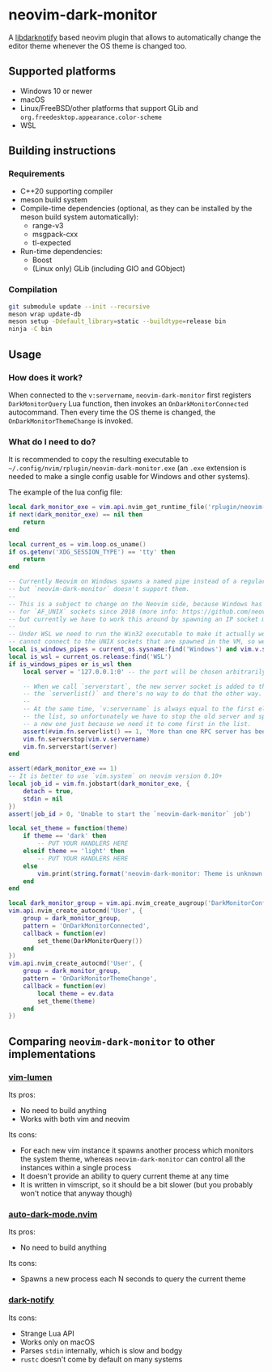 # neovim-dark-monitor

A [libdarknotify](https://github.com/sigasigasiga/libdarknotify) based neovim plugin that allows to automatically change the editor theme whenever the OS theme is changed too.

## Supported platforms

* Windows 10 or newer
* macOS
* Linux/FreeBSD/other platforms that support GLib and `org.freedesktop.appearance.color-scheme`
* WSL

## Building instructions

### Requirements

* C++20 supporting compiler
* meson build system
* Compile-time dependencies (optional, as they can be installed by the meson build system automatically):
    * range-v3
    * msgpack-cxx
    * tl-expected
* Run-time dependencies:
    * Boost
    * (Linux only) GLib (including GIO and GObject)

### Compilation

```sh
git submodule update --init --recursive
meson wrap update-db
meson setup -Ddefault_library=static --buildtype=release bin
ninja -C bin
```

## Usage

### How does it work?

When connected to the `v:servername`, `neovim-dark-monitor` first registers `DarkMonitorQuery` Lua function, then invokes an `OnDarkMonitorConnected` autocommand.
Then every time the OS theme is changed, the `OnDarkMonitorThemeChange` is invoked.

### What do I need to do?

It is recommended to copy the resulting executable to `~/.config/nvim/rplugin/neovim-dark-monitor.exe` (an `.exe` extension is needed to make a single config usable for Windows and other systems).

The example of the lua config file:
```lua
local dark_monitor_exe = vim.api.nvim_get_runtime_file('rplugin/neovim-dark-monitor.exe', false)
if next(dark_monitor_exe) == nil then
    return
end

local current_os = vim.loop.os_uname()
if os.getenv('XDG_SESSION_TYPE') == 'tty' then
    return
end

-- Currently Neovim on Windows spawns a named pipe instead of a regular socket on startup,
-- but `neovim-dark-monitor` doesn't support them.
--
-- This is a subject to change on the Neovim side, because Windows has added a support
-- for `AF_UNIX` sockets since 2018 (more info: https://github.com/neovim/neovim/issues/11363 ),
-- but currently we have to work this around by spawning an IP socket manually.
--
-- Under WSL we need to run the Win32 executable to make it actually work, but Win32 applications
-- cannot connect to the UNIX sockets that are spawned in the VM, so we also have to spawn an IP socket
local is_windows_pipes = current_os.sysname:find('Windows') and vim.v.servername:find('\\\\.\\pipe') == 1
local is_wsl = current_os.release:find('WSL')
if is_windows_pipes or is_wsl then
    local server = '127.0.0.1:0' -- the port will be chosen arbitrarily

    -- When we call `serverstart`, the new server socket is added to the end of
    -- the `serverlist()` and there's no way to do that the other way.
    --
    -- At the same time, `v:servername` is always equal to the first element in
    -- the list, so unfortunately we have to stop the old server and spawn
    -- a new one just because we need it to come first in the list.
    assert(#vim.fn.serverlist() == 1, 'More than one RPC server has been started')
    vim.fn.serverstop(vim.v.servername)
    vim.fn.serverstart(server)
end

assert(#dark_monitor_exe == 1)
-- It is better to use `vim.system` on neovim version 0.10+
local job_id = vim.fn.jobstart(dark_monitor_exe, {
    detach = true,
    stdin = nil
})
assert(job_id > 0, 'Unable to start the `neovim-dark-monitor` job')

local set_theme = function(theme)
    if theme == 'dark' then
        -- PUT YOUR HANDLERS HERE
    elseif theme == 'light' then
        -- PUT YOUR HANDLERS HERE
    else
        vim.print(string.format('neovim-dark-monitor: Theme is unknown (%s)', tostring(theme)))
    end
end

local dark_monitor_group = vim.api.nvim_create_augroup('DarkMonitorConfig', { clear = true })
vim.api.nvim_create_autocmd('User', {
    group = dark_monitor_group,
    pattern = 'OnDarkMonitorConnected',
    callback = function(ev)
        set_theme(DarkMonitorQuery())
    end
})
vim.api.nvim_create_autocmd('User', {
    group = dark_monitor_group,
    pattern = 'OnDarkMonitorThemeChange',
    callback = function(ev)
        local theme = ev.data
        set_theme(theme)
    end
})
```

## Comparing `neovim-dark-monitor` to other implementations

### [vim-lumen](https://github.com/vimpostor/vim-lumen)

Its pros:
* No need to build anything
* Works with both vim and neovim

Its cons:
* For each new vim instance it spawns another process which monitors the system theme, whereas `neovim-dark-monitor` can control all the instances within a single process
* It doesn't provide an ability to query current theme at any time
* It is written in vimscript, so it should be a bit slower (but you probably won't notice that anyway though)

### [auto-dark-mode.nvim](https://github.com/f-person/auto-dark-mode.nvim)

Its pros:
* No need to build anything

Its cons:
* Spawns a new process each N seconds to query the current theme

### [dark-notify](https://github.com/cormacrelf/dark-notify)

Its cons:
* Strange Lua API
* Works only on macOS
* Parses `stdin` internally, which is slow and bodgy
* `rustc` doesn't come by default on many systems
